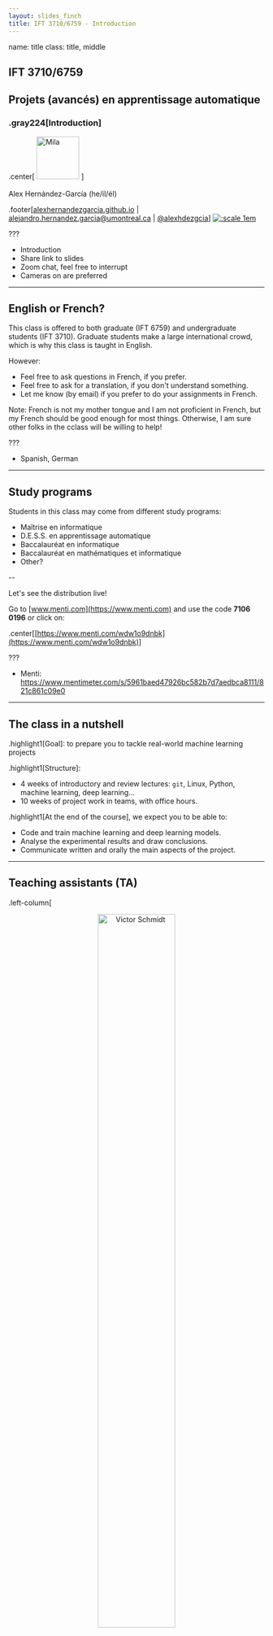 ```yaml
---
layout: slides_finch
title: IFT 3710/6759 - Introduction
---
```


name: title
class: title, middle

## IFT 3710/6759
## Projets (avancés) en apprentissage automatique

### .gray224[Introduction]

.center[
<a href="http://www.umontreal.ca/"><img src="../../../assets/images/slides/logos/udem-white.png" alt="Mila" style="height: 6em"></a>
]
<br><br>
Alex Hernández-García (he/il/él)

.footer[[alexhernandezgarcia.github.io](https://alexhernandezgarcia.github.io/) | [alejandro.hernandez.garcia@umontreal.ca](mailto:alex.hernandez-garcia@mila.quebec) | [@alexhdezgcia](https://twitter.com/alexhdezgcia)] [![:scale 1em](../../../assets/images/slides/misc/twitter.png)](https://twitter.com/alexhdezgcia)

???

- Introduction
- Share link to slides
- Zoom chat, feel free to interrupt
- Cameras on are preferred

---

## English or French?

This class is offered to both graduate (IFT 6759) and undergraduate students (IFT 3710). Graduate students make a large international crowd, which is why this class is taught in English.

However:

* Feel free to ask questions in French, if you prefer.
* Feel free to ask for a translation, if you don't understand something.
* Let me know (by email) if you prefer to do your assignments in French.

Note: French is not my mother tongue and I am not proficient in French, but my French should be good enough for most things. Otherwise, I am sure other folks in the cclass will be willing to help!

???

- Spanish, German

---

## Study programs

Students in this class may come from different study programs:

* Maîtrise en informatique
* D.E.S.S. en apprentissage automatique
* Baccalauréat en informatique
* Baccalauréat en mathématiques et informatique
* Other?

--

Let's see the distribution live! 

Go to [www.menti.com](https://www.menti.com) and use the code **7106 0196** or click on:

.center[[https://www.menti.com/wdw1o9dnbk](https://www.menti.com/wdw1o9dnbk)]

???

- Menti: https://www.mentimeter.com/s/5961baed47926bc582b7d7aedbca8111/821c861c09e0

---

## The class in a nutshell

.highlight1[Goal]: to prepare you to tackle real-world machine learning projects

.highlight1[Structure]:

* 4 weeks of introductory and review lectures: `git`, Linux, Python, machine learning, deep learning...
* 10 weeks of project work in teams, with office hours.

.highlight1[At the end of the course], we expect you to be able to:

* Code and train machine learning and deep learning models.
* Analyse the experimental results and draw conclusions.
* Communicate written and orally the main aspects of the project.

---

## Teaching assistants (TA)

.left-column[
<figure style="text-align: center">
	<img src="../../../assets/images/slides/people/victor.jpg" alt="Victor Schmidt" style="width: 60%">
  <figcaption style="text-align: center">Victor Schmidt</figcaption>
</figure>
]
.right-column[
<figure style="text-align: center">
	<img src="../../../assets/images/slides/people/melisande.jpg" alt="Mélisande Teng" style="width: 60%">
  <figcaption style="text-align: center">Mélisande Teng</figcaption>
</figure>
]

Roles:

* Projects proposal preparation
* Mentoring teams (office hours)

---

## Schedule and outline

.highlight1[Class schedule] (**online _at least_ until January 31th**):

* Wednesdays, 16:30-18:30 - [Zoom link](https://studium.umontreal.ca/mod/url/view.php?id=3932172)
* Fridays, 09:30-11:30 - [Zoom link](https://studium.umontreal.ca/mod/url/view.php?id=3932173)

.left-column[
**Week 1**
* Day 1: Introduction (today)
* Day 2: `git` and Github tutorial

**Week 2**
* Day 3: Python and Linux
* Day 4: HPC computing
]
.right-column[
**Week 3**
* Day 5: Machine learning review
* Day 6: Deep learning review

**Week 4**
* Day 7: PyTorch tutorial
* Day 8: DL tricks and Q&A
]

???

- Note that zoom links are different each day

---

count: false

## Schedule and outline

.highlight1[Class schedule] (**online _at least_ until January 31th**):

* Wednesdays, 16:30-18:30 - [Zoom link](https://studium.umontreal.ca/mod/url/view.php?id=3932172)
* Fridays, 09:30-11:30 - [Zoom link](https://studium.umontreal.ca/mod/url/view.php?id=3932173)

.left-column[
**Weeks 5 - 14**
* Work on projects in teams
* No front lectures
* Office hours during class time, or on request
* Additional tutorials may be scheduled for support
]

---

## Practical information

* .highlight1[Important announcements]: [StudiUM](https://studium.umontreal.ca/course/view.php?id=219252)
* .highlight1[Updated course materials]: [https://alexhernandezgarcia.github.io/mlprojects](https://alexhernandezgarcia.github.io/teaching/mlprojects/)
* .highlight1[Daily / informal communication]: Discord (email me if you cannot access)
* Feel free to reach the instructors by email

???

- Discord will be used mainly during project development

---

## Project guidelines
### What is a project?

For 10 weeks (week 5 to week 14), you will work on a project in teams. The projects of the course are aimed to resemble as much as possible what real-world machine learning projects look like in either industry or research.

--

Projects comprise the following stages:

1. Literature review
2. Planning
3. Development
4. Analysis of results
5. Written report
6. Oral presentation

---

## Project guidelines
### Working in teams

.highlight1[Important]: The projects will be developed in teams of 3-5 students. Working in teams of at least three students is a requirement of the course. Larger teams may be accepted too. 

???

- Explain why teamwork is mandatory.

--

Working in teams does not necessarily mean that every teammate contributes equally to every part of the project, but we do expect every student to engage in all stages of the project (literature review, planning, coding, analysis, writing, presentation, etc.).

--

Mechanisms to facilitate teamwork:

* Students are free to organise themselves and propose teams to work on specific projects.
* Otherwise, teams will be formed according to the preferences provided by the students.
* Team-wise meetings with the instructors, to assess both the progress and the functioning of the team.
* Questionnaire about the functioning of the team and the contributions at the end of the course.

---

class: tighter

## Project guidelines
### Outline of proposed projects

You may work on one of the proposed projects, or propose your own (see next slide). Tentative topics are:

* [Detection of extreme climate events](./extreme-climate-events)
* [Crop detection and classification](./cropharvest)
* [Downscaling climate models](./downscaling)
* [Electrocatalysts modelling and design](./electrocatalysts)
* [DNA aptamers modelling and design](./dna)
* [NLP for Indigenous languages](./indigenous-languages)
* [Photovoltaic power and solar radiation forecasting](./pv-solar)

--

Let's get a rough idea of your preferences! 

Go to [www.menti.com](https://www.menti.com) and use the code **8588 4252** or click on:

.center[[https://www.menti.com/wdw1o9dnbk](https://www.menti.com/84y1fvycn8)]


???

- Different projects are possible within each of these topics
- Note that those who have attended Fundamentals of machine learning will be familiar with the first two projects, but the projects will go a lot more in depth here.
- Menti: https://www.mentimeter.com/s/e270211fc2849b71f269100449e9ab20/170fbcc915be

---

## Project guidelines
### Proposing your own project

In order to foster creativity and allow you to work on projects of your interest, you are welcome to propose your own projects. Nonetheless, the project proposal must be accepted by the instructors and the decision will be based on the following criteria:

* The project must involve the use of advanced machine learning methods.
* Worked developed prior to this class will not be accepted.
* It must be feasible in terms of computational resources and time constraints.
* The data must be publicly available.
* The project should not raise serious ethical concerns.
* Projects that tackle real-world problems with a potentially positive impact will be favoured.

--

.highlight1[If you have a project in mind, speak with the instructors as soon as possible!]

---

## Project guidelines
### Evaluation criteria

The final grade will be based entirely on the project, following these criteria, all with equivalent weight: 

* .highlight1[Difficulty] of the project
* .highlight1[Quality and performance] of the developed algorithms: suitability of methods, technical rigour, results, etc.
* .highlight1[Written report] completeness, clarity, technical soundness, analysis, etc.
* .highlight1[Oral presentation] effectiveness, clarity of the presentation, etc.
* .highlight1[Code] clarity, documentation, modularity, extendability, etc.

The baseline evaluation will be the same for all team members. However, the individual grades may be adjusted if necessary in the case of participation imbalance.

--

.highlight1[Important note]: The evaluation criteria will be slightly relaxed for undergraduate students (IFT 3710), specifically regarding the _difficulty of the project_.

---

## Pre-requisites

.highlight1[Why pre-requisites?]: 

* This is not an _Introduction to machine learning_ course, but _(Advanced) machine learning projects_.
* All students must be able to contribute to the team.

.highlight1[Which are the pre-requisites?]: 

* Core **machine learning** concepts: there will be a review session.
* Basic **deep learning** concepts: there will be a review session.
* Familiarity with **Python**.
* Familiarity with **PyTorch**.
* Basic **Linux** commands: there will be a tutorial session.
* Familiarity with **`git` and GitHub**: there will be a tutorial session.

---

## Pre-requisites

.context[Machine learning, deep learning, Python, PyTorch, Linux, git and GitHub.]

<br>
.highlight1[Important]: there will be a pre-requisites assessment test/interview before taking part in the projects and before the deadline for dropping off the course (January 28th).

--

Let's gauge what the main needs are! 

Go to [www.menti.com](https://www.menti.com) and use the code **8588 4252** or click on:

.center[[https://www.menti.com/wdw1o9dnbk](https://www.menti.com/84y1fvycn8)]

--

.highlight1[Important]: if you believe you do not have enough experience with any of these skills, we suggest you to **make an effort to catch up during the first two weeks**. Contact the instructor for supporting material. We are here to help!

???

- Especially Python and PyTorch!
- Menti: https://www.mentimeter.com/s/e270211fc2849b71f269100449e9ab20/170fbcc915be

---

## Next session
### `git` and GitHub tutorial

.context[Friday 14th of January, 9:30-11:30]

.highlight1[Homework]: create a [Github](https://github.com/) account and get familiar with `git` and GitHub.

Suggested resources:

* [GitHub _Get started_](https://docs.github.com/en/get-started)
* [_Getting started_](https://git-scm.com/book/en/v2/Getting-Started-About-Version-Control) and [_Git Basics_](https://git-scm.com/book/en/v2/Git-Basics-Getting-a-Git-Repository) chapters of the [Pro Git book](https://git-scm.com/book/en/v2).

---

name: title
class: title, middle

## IFT 3710/6759
## Projets (avancés) en apprentissage automatique

### .gray224[Introduction]

.bigger[.bigger[.highlight1[Questions, doubts, concerns, comments?]]]

.center[
<a href="http://www.umontreal.ca/"><img src="../../../assets/images/slides/logos/udem-white.png" alt="Mila" style="height: 6em"></a>
]

Alex Hernández-García (he/il/él)

.footer[[alexhernandezgarcia.github.io](https://alexhernandezgarcia.github.io/) | [alejandro.hernandez.garcia@umontreal.ca](mailto:alex.hernandez-garcia@mila.quebec) | [@alexhdezgcia](https://twitter.com/alexhdezgcia)] [![:scale 1em](../../../assets/images/slides/misc/twitter.png)](https://twitter.com/alexhdezgcia)

???

Additional topics:

- Mention it is my first course at the UdeM
- Research vs industry projects
- Publications
- Milestones during the projects

